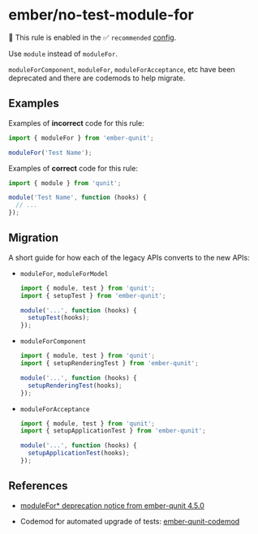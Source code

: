 # ember/no-test-module-for

💼 This rule is enabled in the ✅ `recommended` [config](https://github.com/ember-cli/eslint-plugin-ember#-configurations).

<!-- end auto-generated rule header -->

Use `module` instead of `moduleFor`.

`moduleForComponent`, `moduleFor`, `moduleForAcceptance`, etc have been deprecated and there are codemods to help migrate.

## Examples

Examples of **incorrect** code for this rule:

```js
import { moduleFor } from 'ember-qunit';

moduleFor('Test Name');
```

Examples of **correct** code for this rule:

```js
import { module } from 'qunit';

module('Test Name', function (hooks) {
  // ...
});
```

## Migration

A short guide for how each of the legacy APIs converts to the new APIs:

- `moduleFor`, `moduleForModel`

    ```js
    import { module, test } from 'qunit';
    import { setupTest } from 'ember-qunit';

    module('...', function (hooks) {
      setupTest(hooks);
    });
    ```

- `moduleForComponent`

    ```js
    import { module, test } from 'qunit';
    import { setupRenderingTest } from 'ember-qunit';

    module('...', function (hooks) {
      setupRenderingTest(hooks);
    });
    ```

- `moduleForAcceptance`

    ```js
    import { module, test } from 'qunit';
    import { setupApplicationTest } from 'ember-qunit';

    module('...', function (hooks) {
      setupApplicationTest(hooks);
    });
    ```

## References

- [moduleFor* deprecation notice from ember-qunit 4.5.0](https://github.com/emberjs/ember-qunit/blob/master/CHANGELOG.md#rocket-enhancement-1)

- Codemod for automated upgrade of tests: [ember-qunit-codemod](https://github.com/ember-codemods/ember-qunit-codemod)
